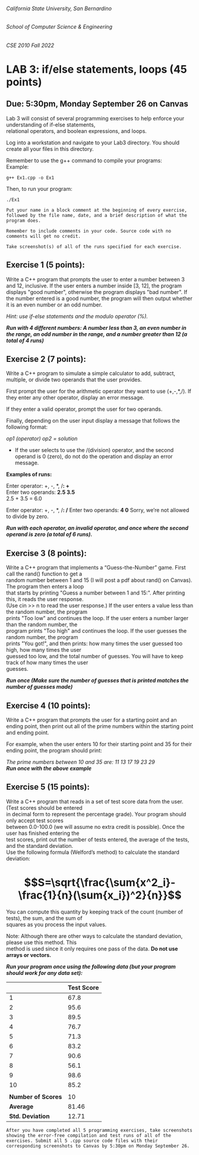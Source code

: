 ###### California State University, San Bernardino  
###### School of Computer Science & Engineering  
###### CSE 2010 Fall 2022  

# LAB 3: if/else statements, loops (45 points)  
## Due: 5:30pm, Monday September 26 on Canvas  

Lab 3 will consist of several programming exercises to help enforce your understanding of if-else statements,  
relational operators, and boolean expressions, and loops.  

Log into a workstation and navigate to your Lab3 directory. You should create all your files in this directory.  

Remember to use the g++ command to compile your programs:  
Example:
```
g++ Ex1.cpp -o Ex1
```

Then, to run your program:  
```
./Ex1
```

`Put your name in a block comment at the beginning of every exercise, followed by the file name, date, and a brief description of what the program does.`

`Remember to include comments in your code. Source code with no comments will get no credit. `

`Take screenshot(s) of all of the runs specified for each exercise.`



## **Exercise 1 (5 points):**  
Write a C++ program that prompts the user to enter a number between 3 and 12, inclusive. If the user enters a number inside [3, 12], the program displays "good number", otherwise the program displays "bad number". If the number entered is a good number, the program will then output whether it is an even number or an odd number.  

*Hint: use if-else statements and the modulo operator (%).*  

***Run with 4 different numbers: A number less than 3, an even number in the range, an odd number in the range, and a number greater than 12 (a total of 4 runs)***

## **Exercise 2 (7 points):**  
Write a C++ program to simulate a simple calculator to add, subtract, multiple, or divide two operands that the user provides.

First prompt the user for the arithmetic operator they want to use (+,-,\*,/). If they enter any other operator, display an error message.

If they enter a valid operator, prompt the user for two operands.

Finally, depending on the user input display a message that follows the following format:  

*op1 (operator) op2 = solution*  

- If the user selects to use the /(division) operator, and the second operand is 0 (zero), do not do the operation and display an error message.  


**Examples of runs:**

Enter operator: +, -, \*, /**: +**  
Enter two operands: **2.5 3.5**  
2.5 + 3.5 = 6.0  

Enter operator: +, -, \*, /**: /**
Enter two operands: **4 0**
Sorry, we’re not allowed to divide by zero.  

***Run with each operator, an invalid operator, and once where the second operand is zero (a total of 6 runs).***

## **Exercise 3 (8 points):**
Write a C++ program that implements a “Guess-the-Number” game. First call the rand() function to get a  
random number between 1 and 15 (I will post a pdf about rand() on Canvas). The program then enters a loop  
that starts by printing "Guess a number between 1 and 15:". After printing this, it reads the user response.  
(Use cin >> n to read the user response.) If the user enters a value less than the random number, the program  
prints "Too low" and continues the loop. If the user enters a number larger than the random number, the  
program prints "Too high" and continues the loop. If the user guesses the random number, the program  
prints "You got!", and then prints: how many times the user guessed too high, how many times the user  
guessed too low, and the total number of guesses. You will have to keep track of how many times the user  
guesses.  

***Run once (Make sure the number of guesses that is printed matches the number of guesses made)***  




## **Exercise 4 (10 points):**  
Write a C++ program that prompts the user for a starting point and an ending point, then print out all of the prime numbers within the starting point and ending point.

For example, when the user enters 10 for their starting point and 35 for their ending point, the program should print:

*The prime numbers between 10 and 35 are: 11 13 17 19 23 29  
**Run once with the above example***

## **Exercise 5 (15 points):**
Write a C++ program that reads in a set of test score data from the user. (Test scores should be entered  
in decimal form to represent the percentage grade). Your program should only accept test scores  
between 0.0-100.0 (we will assume no extra credit is possible). Once the user has finished entering the  
test scores, print out the number of tests entered, the average of the tests, and the standard deviation.  
Use the following formula (Welford’s method) to calculate the standard deviation:  
# $$S=\sqrt{\frac{\sum{x^2_i}-\frac{1}{n}(\sum{x_i})^2}{n}}$$
You can compute this quantity by keeping track of the count (number of tests), the sum, and the sum of  
squares as you process the input values.  

Note: Although there are other ways to calculate the standard deviation, please use this method. This  
method is used since it only requires one pass of the data. **Do not use arrays or vectors.**

***Run your program once using the following data (but your program should work for any data set):***

| |Test Score|
|-|-|
|1|67.8|
|2|95.6|
|3|89.5|
|4|76.7|
|5|71.3|
|6|83.2|
|7|90.6|
|8|56.1|
|9|98.6|
|10|85.2|
|||
|**Number of Scores**|10|
|**Average**|81.46|
|**Std. Deviation**|12.71|


`After you have completed all 5 programming exercises, take screenshots showing the error-free compilation and test runs of all of the exercises. Submit all 5 .cpp source code files with their corresponding screenshots to Canvas by 5:30pm on Monday September 26.`